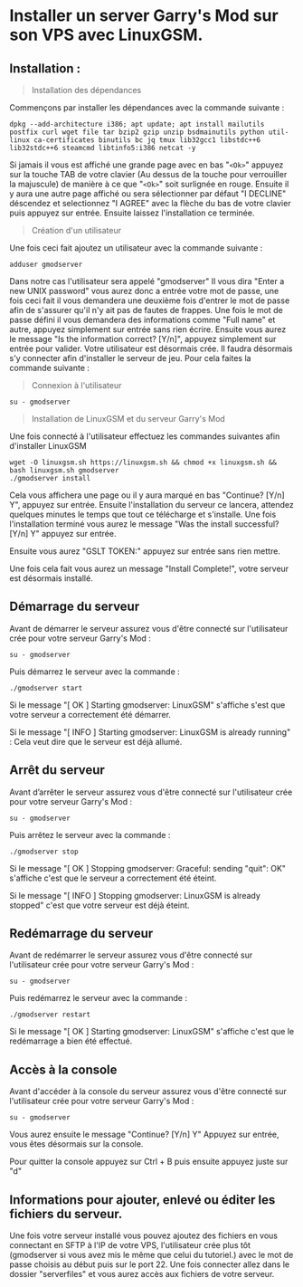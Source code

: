 # Installer un server Garry's Mod sur son VPS avec LinuxGSM.

## Installation :

> Installation des dépendances

Commençons par installer les dépendances avec la commande suivante :

    dpkg --add-architecture i386; apt update; apt install mailutils postfix curl wget file tar bzip2 gzip unzip bsdmainutils python util-linux ca-certificates binutils bc jq tmux lib32gcc1 libstdc++6 lib32stdc++6 steamcmd libtinfo5:i386 netcat -y
Si jamais il vous est affiché une grande page avec en bas "`<Ok>`" appuyez sur la touche TAB de votre clavier (Au dessus de la touche pour verrouiller la majuscule) de manière à ce que "`<Ok>`" soit surlignée en rouge. Ensuite il y aura une autre page affiché ou sera sélectionner par défaut "I DECLINE" déscendez et selectionnez "I AGREE" avec la flèche du bas de votre clavier puis appuyez sur entrée. Ensuite laissez l'installation ce terminée.

> Création d'un utilisateur

Une fois ceci fait ajoutez un utilisateur avec la commande suivante :

    adduser gmodserver
  Dans notre cas l'utilisateur sera appelé "gmodserver" 
  Il vous dira "Enter a new UNIX password" vous aurez donc a entrée votre mot de passe, une fois ceci fait il vous demandera une deuxième fois d'entrer le mot de passe afin de s'assurer qu'il n'y ait pas de fautes de frappes.
Une fois le mot de passe défini il vous demandera des informations comme "Full name" et autre, appuyez simplement sur entrée sans rien écrire.
Ensuite vous aurez le message "Is the information correct? [Y/n]", appuyez simplement sur entrée pour valider. Votre utilisateur est désormais crée.
Il faudra désormais s'y connecter afin d'installer le serveur de jeu. Pour cela faites la commande suivante :

> Connexion à l'utilisateur

    su - gmodserver
 

> Installation de LinuxGSM et du serveur Garry's Mod

Une fois connecté à l'utilisateur effectuez les commandes suivantes afin d'installer LinuxGSM

    wget -O linuxgsm.sh https://linuxgsm.sh && chmod +x linuxgsm.sh && bash linuxgsm.sh gmodserver
    ./gmodserver install
Cela vous affichera une page ou il y aura marqué en bas "Continue? [Y/n] Y", appuyez sur entrée.
Ensuite l'installation du serveur ce lancera, attendez quelques minutes le temps que tout ce télécharge et s'installe.
Une fois l'installation terminé vous aurez le message "Was the install successful? [Y/n] Y" appuyez sur entrée.

Ensuite vous aurez "GSLT TOKEN:" appuyez sur entrée sans rien mettre.

Une fois cela fait vous aurez un message "Install Complete!", votre serveur est désormais installé.
## Démarrage du serveur
Avant de démarrer le serveur assurez vous d'être connecté sur l'utilisateur crée pour votre serveur Garry's Mod :

    su - gmodserver
Puis démarrez le serveur avec la commande :

    ./gmodserver start
Si le message "[  OK  ] Starting gmodserver: LinuxGSM" s'affiche s'est que votre serveur a correctement été démarrer.

Si le message "[ INFO ] Starting gmodserver: LinuxGSM is already running" : Cela veut dire que le serveur est déjà allumé.

## Arrêt du serveur
Avant d’arrêter le serveur assurez vous d'être connecté sur l'utilisateur crée pour votre serveur Garry's Mod :

    su - gmodserver
Puis arrêtez le serveur avec la commande :

    ./gmodserver stop
Si le message "[  OK  ] Stopping gmodserver: Graceful: sending "quit": OK" s'affiche c'est que le serveur a correctement été éteint.

Si le message "[ INFO ] Stopping gmodserver: LinuxGSM is already stopped" c'est que votre serveur est déjà éteint.
## Redémarrage du serveur
Avant de redémarrer le serveur assurez vous d'être connecté sur l'utilisateur crée pour votre serveur Garry's Mod :

    su - gmodserver
Puis redémarrez le serveur avec la commande :

    ./gmodserver restart
   
 Si le message "[  OK  ] Starting gmodserver: LinuxGSM" s'affiche c'est que le redémarrage a bien été effectué.
## Accès à la console
Avant d'accéder à la console du serveur assurez vous d'être connecté sur l'utilisateur crée pour votre serveur Garry's Mod :

    su - gmodserver

Vous aurez ensuite le message "Continue? [Y/n] Y"
Appuyez sur entrée, vous êtes désormais sur la console.

Pour quitter la console appuyez sur Ctrl + B puis ensuite appuyez juste sur "d"
## Informations pour ajouter, enlevé ou éditer les fichiers du serveur.

Une fois votre serveur installé vous pouvez ajoutez des fichiers en vous connectant en SFTP à l'IP de votre VPS, l'utilisateur crée plus tôt (gmodserver si vous avez mis le même que celui du tutoriel.) avec le mot de passe choisis au début puis sur le port 22. Une fois connecter allez dans le dossier "serverfiles" et vous aurez accès aux fichiers de votre serveur.
